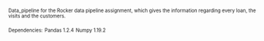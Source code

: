<sub><sup>Data_pipeline for the Rocker data pipeline assignment, which gives the information regarding every loan, the visits and the customers.</sup></sub>

<sub><sup>Dependencies:</sup></sub>
<sub><sup>Pandas 1.2.4</sup></sub>
<sub><sup>Numpy 1.19.2</sup></sub>
